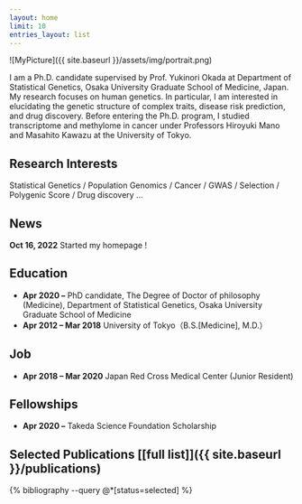 ```yaml
---
layout: home
limit: 10
entries_layout: list
---
```


![MyPicture]({{ site.baseurl }}/assets/img/portrait.png)

I am a Ph.D. candidate supervised by Prof. Yukinori Okada at Department of Statistical Genetics, Osaka University Graduate School of Medicine, Japan. 
My research focuses on human genetics. 
In particular, I am interested in elucidating the genetic structure of complex traits, disease risk prediction, and drug discovery.
Before entering the Ph.D. program, I studied transcriptome and methylome in cancer under Professors Hiroyuki Mano and Masahito Kawazu at the University of Tokyo.


Research Interests
------------------

Statistical Genetics / Population Genomics / Cancer / GWAS / Selection / Polygenic Score / Drug discovery ...


News
----

**Oct 16, 2022**	Started my homepage !


Education
---------

* **Apr 2020 –** PhD candidate, The Degree of Doctor of philosophy (Medicine), Department of Statistical Genetics, Osaka University Graduate School of Medicine
* **Apr 2012 – Mar 2018** University of Tokyo（B.S.[Medicine], M.D.）

Job
---

* **Apr 2018 – Mar 2020** Japan Red Cross Medical Center (Junior Resident)


Fellowships
-----------

* **Apr 2020 –** Takeda Science Foundation Scholarship


Selected Publications [[full list]]({{ site.baseurl }}/publications)
--------------------------------------------------------------------

{% bibliography --query @*[status=selected] %}
